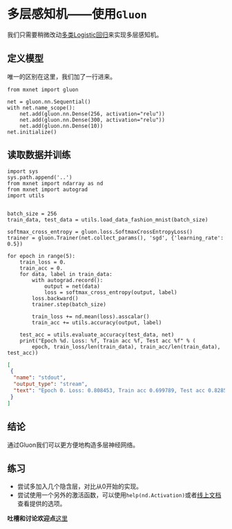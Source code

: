 # 多层感知机——使用`Gluon`

我们只需要稍微改动[多类Logistic回归](../chapter_crashcourse/softmax-regression-gluon.md)来实现多层感知机。

## 定义模型

唯一的区别在这里，我们加了一行进来。

```{.python .input  n=7}
from mxnet import gluon

net = gluon.nn.Sequential()
with net.name_scope():
    net.add(gluon.nn.Dense(256, activation="relu"))
    net.add(gluon.nn.Dense(300, activation="relu"))
    net.add(gluon.nn.Dense(10))
net.initialize()
```

## 读取数据并训练

```{.python .input  n=8}
import sys
sys.path.append('..')
from mxnet import ndarray as nd
from mxnet import autograd
import utils


batch_size = 256
train_data, test_data = utils.load_data_fashion_mnist(batch_size)

softmax_cross_entropy = gluon.loss.SoftmaxCrossEntropyLoss()
trainer = gluon.Trainer(net.collect_params(), 'sgd', {'learning_rate': 0.5})

for epoch in range(5):
    train_loss = 0.
    train_acc = 0.
    for data, label in train_data:
        with autograd.record():
            output = net(data)
            loss = softmax_cross_entropy(output, label)
        loss.backward()
        trainer.step(batch_size)

        train_loss += nd.mean(loss).asscalar()
        train_acc += utils.accuracy(output, label)

    test_acc = utils.evaluate_accuracy(test_data, net)
    print("Epoch %d. Loss: %f, Train acc %f, Test acc %f" % (
        epoch, train_loss/len(train_data), train_acc/len(train_data), test_acc))
```

```{.json .output n=8}
[
 {
  "name": "stdout",
  "output_type": "stream",
  "text": "Epoch 0. Loss: 0.808453, Train acc 0.699789, Test acc 0.828516\nEpoch 1. Loss: 0.483568, Train acc 0.819249, Test acc 0.848340\nEpoch 2. Loss: 0.410657, Train acc 0.847146, Test acc 0.867090\nEpoch 3. Loss: 0.378187, Train acc 0.858195, Test acc 0.867188\nEpoch 4. Loss: 0.354629, Train acc 0.867841, Test acc 0.880078\n"
 }
]
```

## 结论

通过Gluon我们可以更方便地构造多层神经网络。

## 练习

- 尝试多加入几个隐含层，对比从0开始的实现。
- 尝试使用一个另外的激活函数，可以使用`help(nd.Activation)`或者[线上文档](https://mxnet.apache.org/api/python/ndarray.html#mxnet.ndarray.Activation)查看提供的选项。

**吐槽和讨论欢迎点**[这里](https://discuss.gluon.ai/t/topic/738)
